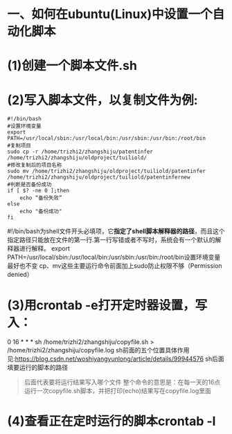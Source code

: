 # 一、如何在ubuntu(Linux)中设置一个自动化脚本
# (1)创建一个脚本文件.sh
# (2)写入脚本文件，以复制文件为例:
```shell
#!/bin/bash
#设置环境变量
export PATH=/usr/local/sbin:/usr/local/bin:/usr/sbin:/usr/bin:/root/bin
#复制项目
sudo cp -r /home/trizhi2/zhangshiju/patentinfer /home/trizhi2/zhangshiju/oldproject/tuiliold/
#修改复制后的项目名称
sudo mv /home/trizhi2/zhangshiju/oldproject/tuiliold/patentinfer /home/trizhi2/zhangshiju/oldproject/tuiliold/patentinfernew
#判断是否备份成功        
if [ $? -ne 0 ];then
    echo “备份失败”
else
    echo "备份成功"
fi
```
#!/bin/bash为shell文件开头必填项，它**指定了shell脚本解释器的路径**，而且这个指定路径只能放在文件的第一行.第一行写错或者不写时，系统会有一个默认的解释器进行解释。
export PATH=/usr/local/sbin:/usr/local/bin:/usr/sbin:/usr/bin:/root/bin设置环境变量最好也不变
cp、mv这些主要运行命令前面加上sudo防止权限不够（Permission denied）
# (3)用crontab -e打开定时器设置，写入：
0 16 * * * sh /home/trizhi2/zhangshiju/copyfile.sh > /home/trizhi2/zhangshiju/copyfile.log
sh前面的五个位置具体作用见:https://blog.csdn.net/woshiyangyunlong/article/details/99944576
sh后面填要运行的脚本的路径
>后面代表要将运行结果写入哪个文件
整个命令的意思是：在每一天的16点运行一次copyfile.sh脚本，并把打印(echo)结果写在copyfile.log里面
# (4)查看正在定时运行的脚本crontab -l
